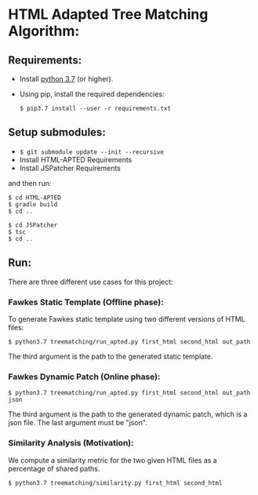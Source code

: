# HTML Adapted Tree Matching Algorithm:

## Requirements:

- Install [python 3.7](https://medium.com/@manivannan_data/install-python3-7-in-ubuntu-16-04-dfd9b4f11e5c) (or higher).

- Using pip, install the required dependencies:

    ```$ pip3.7 install --user -r requirements.txt```
    
## Setup submodules:

- ```$ git submodule update --init --recursive```
- Install HTML-APTED Requirements
- Install JSPatcher Requirements

and then run:
```
$ cd HTML-APTED
$ gradle build
$ cd ..

$ cd JSPatcher
$ tsc
$ cd ..
```

## Run:

There are three different use cases for this project:

### Fawkes Static Template (Offline phase):

To generate Fawkes static template using two different versions of HTML files:

```
$ python3.7 treematching/run_apted.py first_html second_html out_path
```
The third argument is the path to the generated static template.

### Fawkes Dynamic Patch (Online phase):
```
$ python3.7 treematching/run_apted.py first_html second_html out_path json
```
The third argument is the path to the generated dynamic patch, which is a json file. The last argument must be "json".


### Similarity Analysis (Motivation):
We compute a similarity metric for the two given HTML files as a percentage of shared paths.
```
$ python3.7 treematching/similarity.py first_html second_html
```
